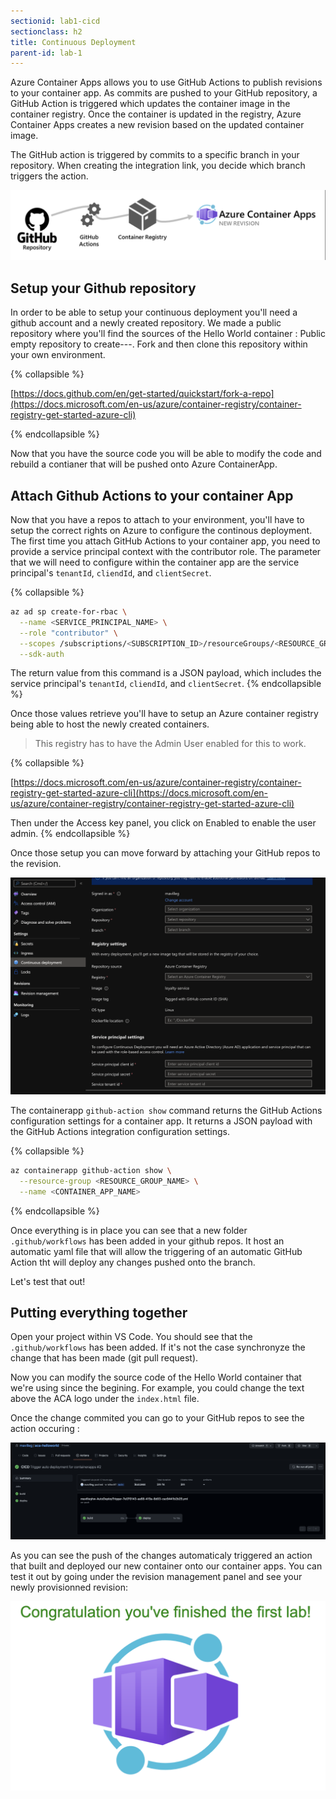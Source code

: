```yaml
---
sectionid: lab1-cicd
sectionclass: h2
title: Continuous Deployment
parent-id: lab-1
---
```


Azure Container Apps allows you to use GitHub Actions to publish revisions to your container app. As commits are pushed to your GitHub repository, a GitHub Action is triggered which updates the container image in the container registry. Once the container is updated in the registry, Azure Container Apps creates a new revision based on the updated container image.

The GitHub action is triggered by commits to a specific branch in your repository. When creating the integration link, you decide which branch triggers the action.

![Github Action](/media/lab1/githubactionflow.png)

## Setup your Github repository

In order to be able to setup your continuous deployment you'll need a github account and a newly created repository. We made a public repository where you'll find the sources of the Hello World container : Public empty repository to create---. Fork and then clone this repository within your own environment.

{% collapsible %}

[https://docs.github.com/en/get-started/quickstart/fork-a-repo](https://docs.microsoft.com/en-us/azure/container-registry/container-registry-get-started-azure-cli)

{% endcollapsible %}

Now that you have the source code you will be able to modify the code and rebuild a contianer that will be pushed onto Azure ContainerApp.

## Attach Github Actions to your container App

Now that you have a repos to attach to your environment, you'll have to setup the correct rights on Azure to configure the continous deployment. The first time you attach GitHub Actions to your container app, you need to provide a service principal context with the contributor role. The parameter that we will need to configure within the container app are the service principal's `tenantId`, `cliendId`, and `clientSecret`.

{% collapsible %}

``` bash
az ad sp create-for-rbac \
  --name <SERVICE_PRINCIPAL_NAME> \
  --role "contributor" \
  --scopes /subscriptions/<SUBSCRIPTION_ID>/resourceGroups/<RESOURCE_GROUP_NAME> \
  --sdk-auth
  ```

  The return value from this command is a JSON payload, which includes the service principal's `tenantId`, `cliendId`, and `clientSecret`.
  {% endcollapsible %}

Once those values retrieve you'll have to setup an Azure container registry being able to host the newly created containers.

> This registry has to have the Admin User enabled for this to work.

{% collapsible %}

[https://docs.microsoft.com/en-us/azure/container-registry/container-registry-get-started-azure-cli](https://docs.microsoft.com/en-us/azure/container-registry/container-registry-get-started-azure-cli)

Then under the Access key panel, you click on Enabled to enable the user admin.
{% endcollapsible %}

Once those setup you can move forward by attaching your GitHub repos to the revision.

![Github Action](/media/lab1/githubattach.png)

The containerapp `github-action show` command returns the GitHub Actions configuration settings for a container app. It returns a JSON payload with the GitHub Actions integration configuration settings.

{% collapsible %}

``` bash
az containerapp github-action show \
  --resource-group <RESOURCE_GROUP_NAME> \
  --name <CONTAINER_APP_NAME>
```

{% endcollapsible %}

Once everything is in place you can see that a new folder `.github/workflows` has been added in your github repos. It host an automatic yaml file that will allow the triggering of an automatic GitHub Action tht will deploy any changes pushed onto the branch.  

Let's test that out!

## Putting everything together

Open your project within VS Code. You should see that the `.github/workflows` has been added. If it's not the case synchronyze the change that has been made (git pull request).

Now you can modify the source code of the Hello World container that we're using since the begining. For example, you could change the text above the ACA logo under the `index.html` file.

Once the change commited you can go to your GitHub repos to see the action occuring :

![Github Action process](/media/lab1/action.png)

As you can see the push of the changes automaticaly triggered an action that built and deployed our new container onto our container apps. You can test it out by going under the revision management panel and see your newly provisionned revision:

![Github Action process](/media/lab1/actionval.png)
